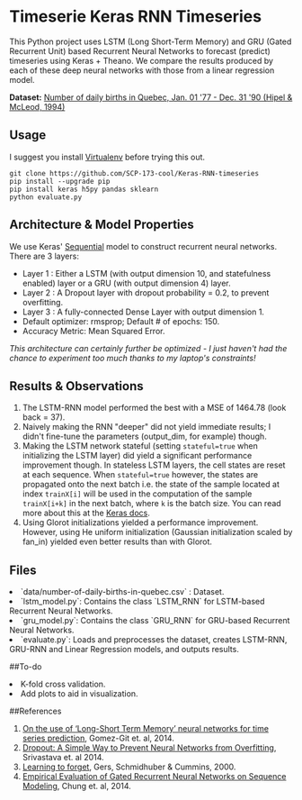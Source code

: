 # Timeserie Keras RNN Timeseries
This Python project uses LSTM (Long Short-Term Memory) and GRU (Gated Recurrent Unit) based Recurrent Neural Networks to forecast (predict) timeseries using Keras + Theano. We compare the results produced by each of these deep neural networks with those from a linear regression model.

<b>Dataset:</b> <a href = "https://datamarket.com/data/set/235j/number-of-daily-births-in-quebec-jan-01-1977-to-dec-31-1990#!ds=235j&display=line"> Number of daily births in Quebec, Jan. 01 '77 - Dec. 31 '90 (Hipel & McLeod, 1994) </a>

## Usage
I suggest you install [Virtualenv](https://virtualenv.pypa.io/en/stable/) before trying this out.
```
git clone https://github.com/SCP-173-cool/Keras-RNN-timeseries
pip install --upgrade pip
pip install keras h5py pandas sklearn
python evaluate.py
```


## Architecture & Model Properties
We use Keras' [Sequential](https://keras.io/models/sequential/) model to construct recurrent neural networks. There are 3 layers:
<ul>
<li> Layer 1 : Either a LSTM (with output dimension 10,  and statefulness enabled) layer or a GRU (with output dimension 4) layer.</li>
<li> Layer 2 : A Dropout layer with dropout probability = 0.2, to prevent overfitting. </li>
<li> Layer 3 : A fully-connected Dense Layer with output dimension 1. </li>
<li> Default optimizer: rmsprop; Default # of epochs: 150. </li>
<li> Accuracy Metric: Mean Squared Error. </li>
</ul>
<i>This architecture can certainly further be optimized - I just haven't had the chance to experiment too much thanks to my laptop's constraints! </i>

## Results & Observations
1. The LSTM-RNN model performed the best with a MSE of 1464.78 (look back = 37).
2. Naively making the RNN "deeper" did not yield immediate results; I didn't fine-tune the parameters (output_dim, for example) though. 
3. Making the LSTM network stateful (setting `stateful=true` when initializing the LSTM layer) did yield a significant performance improvement though. In stateless LSTM layers, the cell states are reset at each sequence. When `stateful=true` however, the states are propagated onto the next batch i.e. the state of the sample located at index `trainX[i]` will be used in the computation of the sample `trainX[i+k]` in the next batch, where `k` is the batch size. You can read more about this at the [Keras docs](https://keras.io/getting-started/faq/#how-can-i-use-stateful-rnns).
4. Using Glorot initializations yielded a performance improvement. However, using He uniform initialization (Gaussian initialization scaled by fan_in) yielded even better results than with Glorot.

## Files

<li>`data/number-of-daily-births-in-quebec.csv` : Dataset. </li>
<li> `lstm_model.py`: Contains the class `LSTM_RNN` for LSTM-based Recurrent Neural Networks. </li>
<li> `gru_model.py`: Contains the class `GRU_RNN` for GRU-based Recurrent Neural Networks. </li>
<li>  `evaluate.py`: Loads and preprocesses the dataset, creates LSTM-RNN, GRU-RNN and Linear Regression models, and outputs results. </li>

##To-do
<li>K-fold cross validation. </li>
<li>Add plots to aid in visualization. </li>

##References
1. [On the use of ‘Long-Short Term Memory’ neural networks for time series prediction](https://ccc.inaoep.mx/~pgomez/conferences/PggISCI14.pdf), Gomez-Git et. al, 2014.
2. [Dropout: A Simple Way to Prevent Neural Networks from Overfitting](http://www.cs.toronto.edu/~rsalakhu/papers/srivastava14a.pdf), Srivastava et. al 2014.
4. [Learning to forget](http://www.mitpressjournals.org/doi/pdf/10.1162/089976600300015015), Gers, Schmidhuber & Cummins, 2000.
5. [Empirical Evaluation of Gated Recurrent Neural Networks on Sequence Modeling](http://arxiv.org/pdf/1412.3555v1.pdf), Chung et. al, 2014.

